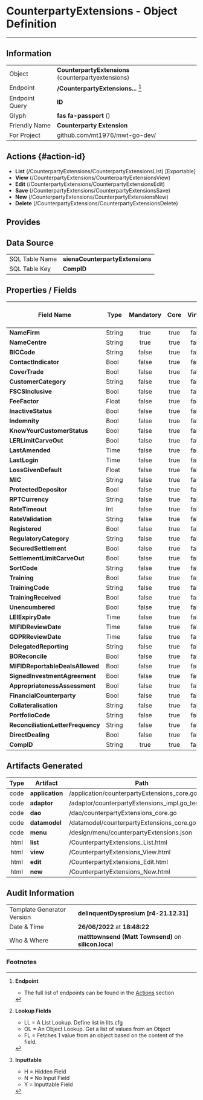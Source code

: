 # **CounterpartyExtensions** - Object Definition
---
##  Information
|   |   |
|---|---|
|Object         |**CounterpartyExtensions** (counterpartyextensions) |
|Endpoint 	    |**/CounterpartyExtensions...** [^1]|
|Endpoint Query |**ID**|
Glyph|**fas fa-passport** ()
Friendly Name|**Counterparty Extension**|
|For Project    |github.com/mt1976/mwt-go-dev/|

##  Actions {#action-id}
* **List** (/CounterpartyExtensions/CounterpartyExtensionsList) [Exportable]
* **View** (/CounterpartyExtensions/CounterpartyExtensionsView)
* **Edit** (/CounterpartyExtensions/CounterpartyExtensionsEdit)
* **Save** (/CounterpartyExtensions/CounterpartyExtensionsSave)
* **New** (/CounterpartyExtensions/CounterpartyExtensionsNew)
* **Delete** (/CounterpartyExtensions/CounterpartyExtensionsDelete)







##  Provides







##  Data Source 
|   |   |
|---|---|
SQL Table Name       | **sienaCounterpartyExtensions**
SQL Table Key | **CompID**



##  Properties / Fields
| Field Name| Type | Mandatory | Core | Virtual | Overide | Lookup [^2]| Lookup Object      | Lookup Field Source         | Lookup Return Value                | Inputable [^3]|DB Column|Default Value| No Change | Callout | Internal | Display | Mask |
| -- | --  | :--: | :--: | :--: |:--: |:--: |:--: |-- |-- |:--: |-- | --| :--: | :--: | :--: | -- | -- |
|**NameFirm**|String|true|true|false|false|||||Y|NameFirm||false|false|false|text||
|**NameCentre**|String|true|true|false|false|||||Y|NameCentre||false|false|false|text||
|**BICCode**|String|false|true|false|false|||||Y|BICCode||false|false|false|text||
|**ContactIndicator**|Bool|false|true|false|false|||||Y|ContactIndicator|True|false|false|false|text||
|**CoverTrade**|Bool|false|true|false|false|||||Y|CoverTrade|True|false|false|false|text||
|**CustomerCategory**|String|false|true|false|false|||||Y|CustomerCategory||false|false|false|text||
|**FSCSInclusive**|Bool|false|true|false|false|||||Y|FSCSInclusive|True|false|false|false|text||
|**FeeFactor**|Float|false|true|false|false|||||Y|FeeFactor|0.00|false|false|false|text||
|**InactiveStatus**|Bool|false|true|false|false|||||Y|InactiveStatus|True|false|false|false|text||
|**Indemnity**|Bool|false|true|false|false|||||Y|Indemnity|True|false|false|false|text||
|**KnowYourCustomerStatus**|Bool|false|true|false|false|||||Y|KnowYourCustomerStatus|True|false|false|false|text||
|**LERLimitCarveOut**|Bool|false|true|false|false|||||Y|LERLimitCarveOut|True|false|false|false|text||
|**LastAmended**|Time|false|true|false|false|||||Y|LastAmended||false|false|false|text||
|**LastLogin**|Time|false|true|false|false|||||Y|LastLogin||false|false|false|text||
|**LossGivenDefault**|Float|false|true|false|false|||||Y|LossGivenDefault|0.00|false|false|false|text||
|**MIC**|String|false|true|false|false|||||Y|MIC||false|false|false|text||
|**ProtectedDepositor**|Bool|false|true|false|false|||||Y|ProtectedDepositor|True|false|false|false|text||
|**RPTCurrency**|String|false|true|false|false|||||Y|RPTCurrency||false|false|false|text||
|**RateTimeout**|Int|false|true|false|false|||||Y|RateTimeout|0|false|false|false|text||
|**RateValidation**|String|false|true|false|false|||||Y|RateValidation||false|false|false|text||
|**Registered**|Bool|false|true|false|false|||||Y|Registered|True|false|false|false|text||
|**RegulatoryCategory**|String|false|true|false|false|||||Y|RegulatoryCategory||false|false|false|text||
|**SecuredSettlement**|Bool|false|true|false|false|||||Y|SecuredSettlement|True|false|false|false|text||
|**SettlementLimitCarveOut**|Bool|false|true|false|false|||||Y|SettlementLimitCarveOut|True|false|false|false|text||
|**SortCode**|String|false|true|false|false|||||Y|SortCode||false|false|false|text||
|**Training**|Bool|false|true|false|false|||||Y|Training|True|false|false|false|text||
|**TrainingCode**|String|false|true|false|false|||||Y|TrainingCode||false|false|false|text||
|**TrainingReceived**|Bool|false|true|false|false|||||Y|TrainingReceived|True|false|false|false|text||
|**Unencumbered**|Bool|false|true|false|false|||||Y|Unencumbered|True|false|false|false|text||
|**LEIExpiryDate**|Time|false|true|false|false|||||Y|LEIExpiryDate||false|false|false|text||
|**MIFIDReviewDate**|Time|false|true|false|false|||||Y|MIFIDReviewDate||false|false|false|text||
|**GDPRReviewDate**|Time|false|true|false|false|||||Y|GDPRReviewDate||false|false|false|text||
|**DelegatedReporting**|String|false|true|false|false|||||Y|DelegatedReporting||false|false|false|text||
|**BOReconcile**|Bool|false|true|false|false|||||Y|BOReconcile|True|false|false|false|text||
|**MIFIDReportableDealsAllowed**|Bool|false|true|false|false|||||Y|MIFIDReportableDealsAllowed|True|false|false|false|text||
|**SignedInvestmentAgreement**|Bool|false|true|false|false|||||Y|SignedInvestmentAgreement|True|false|false|false|text||
|**AppropriatenessAssessment**|Bool|false|true|false|false|||||Y|AppropriatenessAssessment|True|false|false|false|text||
|**FinancialCounterparty**|Bool|false|true|false|false|||||Y|FinancialCounterparty|True|false|false|false|text||
|**Collateralisation**|String|false|true|false|false|||||Y|Collateralisation||false|false|false|text||
|**PortfolioCode**|String|false|true|false|false|||||Y|PortfolioCode||false|false|false|text||
|**ReconciliationLetterFrequency**|String|false|true|false|false|||||Y|ReconciliationLetterFrequency||false|false|false|text||
|**DirectDealing**|Bool|false|true|false|false|||||Y|DirectDealing|True|false|false|false|text||
|**CompID**|String|true|true|false|false|||||Y|CompID||false|false|false|text||


##  Artifacts Generated
| Type | Artifact | Path|
| :--: | -- | -- |
| code | **application** | /application/counterpartyExtensions_core.go |
| code | **adaptor** | /adaptor/counterpartyExtensions_impl.go_template |
| code | **dao** | /dao/counterpartyExtensions_core.go |
| code | **datamodel** | /datamodel/counterpartyExtensions_core.go |
| code | **menu** | /design/menu/counterpartyExtensions.json |
| html | **list** | /CounterpartyExtensions_List.html |
| html | **view** | /CounterpartyExtensions_View.html |
| html | **edit** | /CounterpartyExtensions_Edit.html |
| html | **new** | /CounterpartyExtensions_New.html |


## Audit Information
|   |   |
|---|---|
Template Generator Version   | **delinquentDysprosium [r4-21.12.31]**
Date & Time		     | **26/06/2022** at **18:48:22**
Who & Where		     | **matttownsend (Matt Townsend)** on **silicon.local**

### Footnotes
[^1]: **Endpoint**
    * The full list of endpoints can be found in the [Actions](#action-id) section
[^2]: **Lookup Fields**
    * LL = A List Lookup. Define list in lits.cfg
    * OL = An Object Lookup. Get a list of values from an Object
    * FL = Fetches 1 value from an object based on the content of the field. 
[^3]: **Inputtable**   
    * H = Hidden Field
    * N = No Input Field
    * Y = Inputtable Field